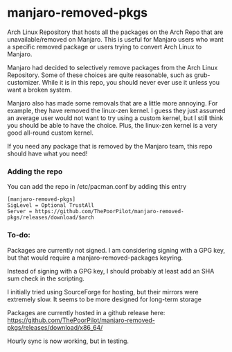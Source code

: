 # manjaro-removed-pkgs
Arch Linux Repository that hosts all the packages on the Arch Repo that are unavailable/removed on Manjaro. This is useful for Manjaro users who want a specific removed package or users trying to convert Arch Linux to Manjaro.

Manjaro had decided to selectively remove packages from the Arch Linux Repository. Some of these choices are quite reasonable, such as grub-customizer. While it is in this repo, you should never ever use it unless you want a broken system.

Manjaro also has made some removals that are a little more annoying. For example, they have removed the linux-zen kernel. I guess they just assumed an average user would not want to try using a custom kernel, but I still think you should be able to have the choice. Plus, the linux-zen kernel is a very good all-round custom kernel.

If you need any package that is removed by the Manjaro team, this repo should have what you need!

### Adding the repo

You can add the repo in /etc/pacman.conf by adding this entry

```
[manjaro-removed-pkgs]
SigLevel = Optional TrustAll
Server = https://github.com/ThePoorPilot/manjaro-removed-pkgs/releases/download/$arch
```

### To-do:

Packages are currently not signed. I am considering signing with a GPG key, but that would require a manjaro-removed-packages keyring.

Instead of signing with a GPG key, I should probably at least add an SHA sum check in the scripting.

I initially tried using SourceForge for hosting, but their mirrors were extremely slow. It seems to be more designed for long-term storage

Packages are currently hosted in a github release here:
https://github.com/ThePoorPilot/manjaro-removed-pkgs/releases/download/x86_64/

Hourly sync is now working, but in testing.
